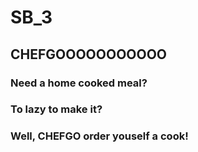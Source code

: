 # SB_3
## CHEFGOOOOOOOOOOO

### Need a home cooked meal?
### To lazy to make it?

### Well, CHEFGO order youself a cook!
